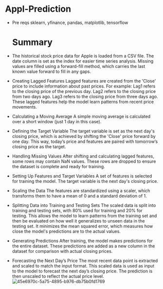 # Appl-Prediction
- Pre reqs sklearn, yfinance, pandas, matplotlib, tensorflow

  # Summary
- The historical stock price data for Apple is loaded from a CSV file.
The date column is set as the index for easier time series analysis.
Missing values are filled using a forward-fill method, which carries the last known value forward to fill in any gaps.
- Creating Lagged Features
Lagged features are created from the 'Close' price to include information about past prices. For example:
Lag1 refers to the closing price of the previous day.
Lag2 refers to the closing price from two days ago.
Lag3 refers to the closing price from three days ago.
These lagged features help the model learn patterns from recent price movements.
- Calculating a Moving Average
A simple moving average is calculated over a short window (just 1 day in this case).
- Defining the Target Variable
The target variable is set as the next day's closing price, which is achieved by shifting the 'Close' price forward by one day.
This way, today’s price and features are paired with tomorrow’s closing price as the target.
- Handling Missing Values
After shifting and calculating lagged features, some rows may contain NaN values.
These rows are dropped to ensure the dataset is complete and ready for training.
- Setting Up Features and Target Variables
A set of features is selected for training the model.
The target variable is the next day's closing price.
- Scaling the Data
The features are standardized using a scaler, which transforms them to have a mean of 0 and a standard deviation of 1.
- Splitting Data into Training and Testing Sets
The scaled data is split into training and testing sets, with 80% used for training and 20% for testing.
This allows the model to learn patterns from the training set and then be evaluated on how well it generalizes to unseen data in the testing set.
It minimizes the mean squared error, which measures how close the model's predictions are to the actual values.
- Generating Predictions
After training, the model makes predictions for the entire dataset.
These predictions are added as a new column in the dataset for comparison with actual closing prices.
- Forecasting the Next Day’s Price
The most recent data point is extracted and scaled to match the input format.
This scaled data is used as input to the model to forecast the next day’s closing price.
The prediction is then unscaled to reflect the actual price level.
![45e6970c-5a75-4895-b976-db75b0fd1769](https://github.com/user-attachments/assets/c0ef002b-e324-4f59-a4d6-909d01a0f14a)

